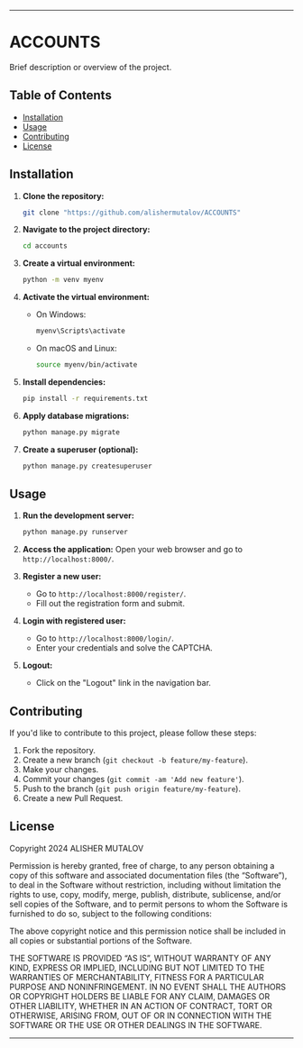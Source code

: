 
---

# ACCOUNTS 

Brief description or overview of the project.

## Table of Contents

- [Installation](#installation)
- [Usage](#usage)
- [Contributing](#contributing)
- [License](#license)


## Installation

1. **Clone the repository:**
    ```bash
    git clone "https://github.com/alishermutalov/ACCOUNTS"
    ```

2. **Navigate to the project directory:**
    ```bash
    cd accounts
    ```

3. **Create a virtual environment:**
    ```bash
    python -m venv myenv
    ```

4. **Activate the virtual environment:**
    - On Windows:
        ```bash
        myenv\Scripts\activate
        ```
    - On macOS and Linux:
        ```bash
        source myenv/bin/activate
        ```

5. **Install dependencies:**
    ```bash
    pip install -r requirements.txt
    ```

6. **Apply database migrations:**
    ```bash
    python manage.py migrate
    ```

7. **Create a superuser (optional):**
    ```bash
    python manage.py createsuperuser
    ```

## Usage

1. **Run the development server:**
    ```bash
    python manage.py runserver
    ```

2. **Access the application:**
    Open your web browser and go to `http://localhost:8000/`.

3. **Register a new user:**
    - Go to `http://localhost:8000/register/`.
    - Fill out the registration form and submit.
    
4. **Login with registered user:**
    - Go to `http://localhost:8000/login/`.
    - Enter your credentials and solve the CAPTCHA.
    
5. **Logout:**
    - Click on the "Logout" link in the navigation bar.

## Contributing

If you'd like to contribute to this project, please follow these steps:

1. Fork the repository.
2. Create a new branch (`git checkout -b feature/my-feature`).
3. Make your changes.
4. Commit your changes (`git commit -am 'Add new feature'`).
5. Push to the branch (`git push origin feature/my-feature`).
6. Create a new Pull Request.


## License


Copyright 2024 ALISHER MUTALOV



Permission is hereby granted, free of charge, to any person obtaining a copy of this software and associated documentation files (the “Software”), to deal in the Software without restriction, including without limitation the rights to use, copy, modify, merge, publish, distribute, sublicense, and/or sell copies of the Software, and to permit persons to whom the Software is furnished to do so, subject to the following conditions:

The above copyright notice and this permission notice shall be included in all copies or substantial portions of the Software.

THE SOFTWARE IS PROVIDED “AS IS”, WITHOUT WARRANTY OF ANY KIND, EXPRESS OR IMPLIED, INCLUDING BUT NOT LIMITED TO THE WARRANTIES OF MERCHANTABILITY, FITNESS FOR A PARTICULAR PURPOSE AND NONINFRINGEMENT. IN NO EVENT SHALL THE AUTHORS OR COPYRIGHT HOLDERS BE LIABLE FOR ANY CLAIM, DAMAGES OR OTHER LIABILITY, WHETHER IN AN ACTION OF CONTRACT, TORT OR OTHERWISE, ARISING FROM, OUT OF OR IN CONNECTION WITH THE SOFTWARE OR THE USE OR OTHER DEALINGS IN THE SOFTWARE.

---
